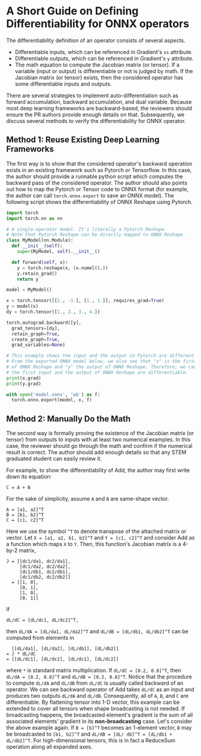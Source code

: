 # A Short Guide on Defining Differentiability for ONNX operators

The differentiability definition of an operator consists of several aspects.

- Differentiable inputs, which can be referenced in Gradient's `xs` attribute.
- Differentiable outputs, which can be referenced in Gradient's `y` attribute.
- The math equation to compute the Jacobian matrix (or tensor). If a variable (input or output) is differentiable or not is judged by math. If the Jacobian matrix (or tensor) exists, then the considered operator has some differentiable inputs and outputs.

There are several strategies to implement auto-differentiation such as forward accumulation, backward accumulation, and dual variable.
Because most deep learning frameworks are backward-based, the reviewers should ensure the PR authors provide enough details on that.
Subsequently, we discuss several methods to verify the differentiability for ONNX operator.

## Method 1: Reuse Existing Deep Learning Frameworks
The first way is to show that the considered operator's backward operation exists in an existing framework such as Pytorch or Tensorflow. In this case, the author should provide a runnable python script which computes the backward pass of the considered operator. The author should also points out how to map the Pytorch or Tensor code to ONNX format (for example, the author can call `torch.onnx.export` to save an ONNX model). The following script shows the differentiability of ONNX Reshape using  Pytorch.

```python
import torch
import torch.nn as nn

# A single-operator model. It's literally a Pytorch Reshape.
# Note that Pytorch Reshape can be directly mapped to ONNX Reshape.
class MyModel(nn.Module):
  def __init__(self):
    super(MyModel, self).__init__()

  def forward(self, x):
    y = torch.reshape(x, (x.numel(),))
    y.retain_grad()
    return y

model = MyModel()

x = torch.tensor([[1., -1.], [1., 1.]], requires_grad=True)
y = model(x)
dy = torch.tensor([1., 2., 3., 4.])

torch.autograd.backward([y],
  grad_tensors=[dy],
  retain_graph=True,
  create_graph=True,
  grad_variables=None)

# This example shows the input and the output in Pytorch are differentiable.
# From the exported ONNX model below, we also see that "x" is the first input
# of ONNX Reshape and "y" the output of ONNX Reshape. Therefore, we can say
# the first input and the output of ONNX Reshape are differentiable.
print(x.grad)
print(y.grad)

with open('model.onnx', 'wb') as f:
  torch.onnx.export(model, x, f)
```

## Method 2: Manually Do the Math
The second way is formally proving the existence of the Jacobian matrix (or tensor) from outputs to inputs with at least two numerical examples. In this case, the reviewer should go through the math and confirm if the numerical result is correct. The author should add enough details so that any STEM graduated student can easily review it. 

For example, to show the differentiability of Add, the author may first write down its equation:
```
C = A + B
```
For the sake of simplicity, assume `A` and `B` are same-shape vector.
```
A = [a1, a2]^T
B = [b1, b2]^T
C = [c1, c2]^T
```
Here we use the symbol `^T` to denote transpose of the attached matrix or vector.
Let `X = [a1, a2, b1, b2]^T` and `Y = [c1, c2]^T` and consider Add as a function which maps `X` to `Y`.
Then, this function's Jacobian matrix is a 4-by-2 matrix,
```
J = [[dc1/da1, dc2/da1],
     [dc1/da2, dc2/da2],
     [dc1/db1, dc2/db1],
     [dc1/db2, dc2/db2]]
  = [[1, 0],
     [0, 1],
     [1, 0],
     [0, 1]]
```
If
```
dL/dC = [dL/dc1, dL/dc2]^T,
```
then `dL/dA = [dL/da1, dL/da2]^T` and `dL/dB = [dL/db1, dL/db2]^T` can be computed from elements in
```
  [[dL/da1], [dL/da2], [dL/db1], [dL/db2]]
= J * dL/dC
= [[dL/dc1], [dL/dc2], [dL/dc1], [dL/dc2]]
```
where `*` is standard matrix multiplication.
If `dL/dC = [0.2, 0.8]^T`, then `dL/dA = [0.2, 0.8]^T` and `dL/dB = [0.2, 0.8]^T`.
Notice that the procedure to compute `dL/dA` and `dL/dB` from `dL/dC` is usually called backward of an operator.
We can see backward operator of Add takes `dL/dC` as an input and produces two outputs `dL/dA` and `dL/dB`.
Consequently, all of `A`, `B`, and `C` are differentiable.
By flattening tensor into 1-D vector, this example can be extended to cover all tensors when shape broadcasting is not needed.
If broadcasting happens, the broadcasted element's gradient is the sum of all associated elements' gradient in its **non-broadcasting** case.
Let's consider the above example again.
If `B = [b]^T` becomes an 1-element vector, `B` may be broadcasted to `[b1, b2]^T` and `dL/dB = [dL/ db]^T = [dL/db1 + dL/db2]^T`.
For high-dimensional tensors, this is in fact a ReduceSum operation along all expanded axes.